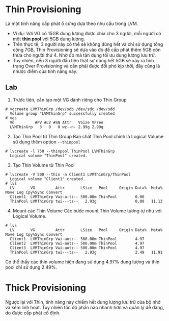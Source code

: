 # Thin Provisioning
Là một tính năng cấp phát ổ cứng dựa theo nhu cầu trong LVM.
- Ví dụ: Với VG có 15GB dung lượng được chia cho 3 người, mỗi người có một **thin pool** với 5GB dung lượng.
- Trên thực tế, 3 người này có thể sẽ không dùng hết và chỉ sử dụng tổng cộng 7GB, Thin Provisioning sẽ dựa vào đó để cấp phát thêm 5GB còn thừa cho người thứ 4. Nhờ đó mà tận dụng tối ưu dung lượng lưu trữ.
- Tuy nhiên, nếu 3 người đầu tiên thật sự dùng hết 5GB sẽ xảy ra tình trạng Over Provisioning và cần phải được đối phó kịp thời, đây cũng là nhược điểm của tính năng này.


## Lab
1. Trước tiên, cần tạo một VG dành riêng cho Thin Group
```
# vgcreate LVMThinGrp /dev/sdb /dev/sdc /dev/sdd
  Volume group "LVMThinGrp" successfully created
# vgs
  VG         #PV #LV #SN Attr   VSize VFree
  LVMThinGrp   3   0   0 wz--n- 2.99g 2.99g
```

2. Tạo Thin Pool từ Thin Group
Bản chất Thin Pool chính là Logical Volume sử dụng thêm option `--thinpool`
```
# lvcreate -l 750 --thinpool ThinPool LVMThinGrp
  Logical volume "ThinPool" created.
```

3. Tạo Thin Volume từ Thin Pool
```
# lvcreate -V 500 --thin -n Client1 LVMThinGrp/ThinPool
  Logical volume "Client1" created.
# lvs
  LV       VG         Attr       LSize   Pool     Origin Data%  Meta%  Move Log Cpy%Sync Convert
  Client1  LVMThinGrp Vwi-a-tz-- 500.00m ThinPool        0.00
  ThinPool LVMThinGrp twi---tz--   2.93g                 0.00   11.13
```
4. Mount các Thin Volume
Các bước mount Thin Volume tương tự như với Logical Volume.

```
# lvs
  LV       VG         Attr       LSize   Pool     Origin Data%  Meta%  Move Log Cpy%Sync Convert
  Client1  LVMThinGrp Vwi-aotz-- 500.00m ThinPool        4.97
  Client2  LVMThinGrp Vwi-aotz-- 500.00m ThinPool        4.97
  Client3  LVMThinGrp Vwi-aotz-- 500.00m ThinPool        4.97
  ThinPool LVMThinGrp twi---tz--   2.93g                 2.49   11.91
```

Có thể thấy các thin volume hiện đang sử dụng 4.97% dung lượng và thin pool chỉ sử dụng 2.49%.

# Thick Provisioning
Ngược lại với Thin, tính năng này chiếm hết dung lượng lưu trữ của bộ nhớ và kém linh hoạt. Tuy nhiên tốc độ phần nào nhanh hơn và quản lý dễ dàng, do được cấp phát cố định.
